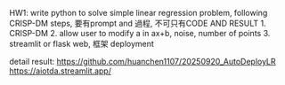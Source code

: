 HW1: write python to solve simple linear regression problem, following CRISP-DM steps,
             要有prompt and 過程, 不可只有CODE AND RESULT
             1. CRISP-DM
             2. allow user to modify a in ax+b, noise, number of points 
             3. streamlit or flask web, 框架 deployment
 
detail result: https://github.com/huanchen1107/20250920_AutoDeployLR
         https://aiotda.streamlit.app/